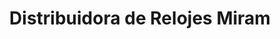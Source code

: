 ---
title: "Distribuidora de Relojes Miram"
url: /san-salvador/distribuidora-de-relojes-miram/
shop: Schmuck
---